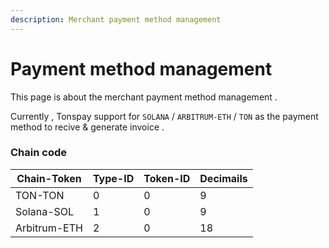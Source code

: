```yaml
---
description: Merchant payment method management
---
```


# Payment method management

This page is about the merchant payment method management .

Currently , Tonspay support for `SOLANA` / `ARBITRUM-ETH` / `TON` as the payment method to recive & generate invoice .

### Chain code&#x20;

| Chain-Token  | Type-ID | Token-ID | Decimails |
| ------------ | ------- | -------- | --------- |
| TON-TON      | 0       | 0        | 9         |
| Solana-SOL   | 1       | 0        | 9         |
| Arbitrum-ETH | 2       | 0        | 18        |

